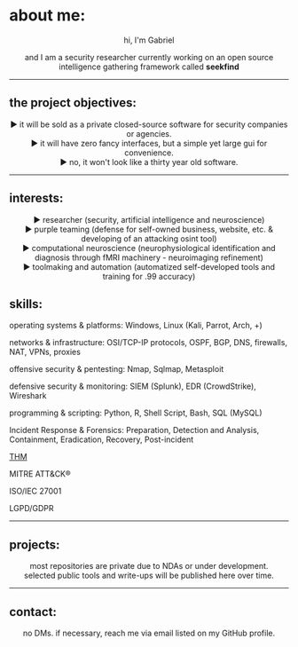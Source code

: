 <p align="center">
  <h1>about me:</h1>
</p>

<p align="center">
  hi, I'm Gabriel
</p>

<p align="center">
  and I am a security researcher currently working on an open source intelligence gathering framework called <strong>seekfind</strong>
</p>

<hr>

<p align="center">
  <h2>the project objectives:</h2>
</p>

<p align="center">
  ► it will be sold as a private closed-source software for security companies or agencies.<br>
  ► it will have zero fancy interfaces, but a simple yet large gui for convenience.<br>
  ► no, it won't look like a thirty year old software.
</p>

<hr>

<p align="center">
  <h2>interests:</h2>
</p>

<p align="center">
  ► researcher (security, artificial intelligence and neuroscience)<br>
  ► purple teaming (defense for self-owned business, website, etc. & developing of an attacking osint tool)<br>
  ► computational neuroscience (neurophysiological identification and diagnosis through fMRI machinery - neuroimaging refinement)<br>
  ► toolmaking and automation (automatized self-developed tools and training for .99 accuracy)
</p>

<h2>skills:</h2>

<p>operating systems & platforms: Windows, Linux (Kali, Parrot, Arch, +)</p>
<p>networks & infrastructure: OSI/TCP-IP protocols, OSPF, BGP, DNS, firewalls, NAT, VPNs, proxies</p>
<p>offensive security & pentesting: Nmap, Sqlmap, Metasploit</p>
<p>defensive security & monitoring: SIEM (Splunk), EDR (CrowdStrike), Wireshark</p>
<p>programming & scripting: Python, R, Shell Script, Bash, SQL (MySQL)</p>
<p>Incident Response & Forensics: Preparation, Detection and Analysis, Containment, Eradication, Recovery, Post-incident</p>
<p><a href="https://tryhackme.com/p/gbrlprs">THM</a></p>
<p>MITRE ATT&CK®</p>
<p>ISO/IEC 27001</p>
<p>LGPD/GDPR</p>

<hr>

<p align="center">
  <h2>projects:</h2>
</p>

<p align="center">
  most repositories are private due to NDAs or under development.<br>
  selected public tools and write-ups will be published here over time.
</p>

<hr>

<p align="center">
  <h2>contact:</h2>
</p>

<p align="center">
  no DMs. if necessary, reach me via email listed on my GitHub profile.
</p>
